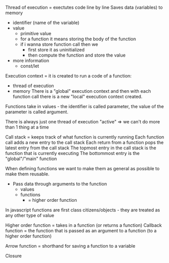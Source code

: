 Thread of execution = exectutes code line by line
Saves data (variables) to memory
- identifier (name of the variable)
- value
	- primitive value
	- for a function it means storing the body of the function
	- if i wanna store function call then we
		- first store it as uninitialized
		- then compute the function and store the value
- more information
	- const/let

Execution context = it is created to run a code of a function:
- thread of execution
- memory
There is a "global" execution context and then with each function call there is a new "local" execution context created.

Functions take in values - the identifier is called parameter, the value of the parameter is called argument.


There is always just one thread of execution "active" => we can't do more than 1 thing at a time


Call stack = keeps track of what function is currently running
Each function call adds a new entry to the call stack
Each return from a function pops the latest entry from the call stack
The topmost entry in the call stack is the function that is currently executing
The bottommost entry is the "global"/"main" function

When defining functions we want to make them as general as possible to make them reusable.
- Pass data through arguments to the function
	- values
	- functions
		- = higher order function

In javascript functions are first class citizens/objects - they are treated as any other type of value

Higher order function = takes in a function (or returns a function)
Callback function = the function that is passed as an argument to a function (to a higher order function)

Arrow function = shorthand for saving a function to a variable

Closure
